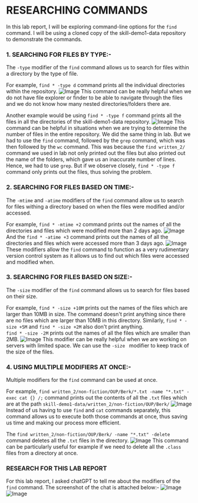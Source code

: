 # RESEARCHING COMMANDS
In this lab report, I will be exploring command-line options for the `find` command. I will be using a cloned copy of the skill-demo1-data repository to demonstrate the commands.


### 1. SEARCHING FOR FILES BY TYPE:-
The `-type` modifier of the `find` command allows us to search for files within a directory by the type of file.

For example, `find * -type d` command prints all the individual directories within the repository.
![Image](1.jpg)
This command can be really helpful when we do not have file explorer or finder to be able to navigate through the files and we do not know how many nested directories/folders there are.

Another example would be using `find * -type f` command prints all the files in all the directories of the skill-demo1-data repository.
![Image](2.jpg)
This command can be helpful in situations when we are trying to determine the number of files in the entire repository. We did the same thing in lab. But we had to use the `find` command, followed by the `grep` command, which was then followed by the `wc` command. This was because the `find written_2/` command we used in lab not only printed out the files but also printed out the name of the folders, which gave us an inaccurate number of lines. Hence, we had to use `grep`. But if we observe closely, `find * -type f` command only prints out the files, thus solving the problem.


### 2. SEARCHING FOR FILES BASED ON TIME:-
The `-mtime` and `-atime` modifiers of the `find` command allow us to search for files withing a directory based on when the files were modified and/or accessed.

For example, `find * -mtime +2` command prints out the names of all the directories and files which were modified more than 2 days ago.
![Image](3.jpg)
And the `find * -atime +3` command prints out the names of all the directories and files which were accessed more than 3 days ago.
![Image](4.jpg)
These modifiers allow the `find` command to function as a very rudimentary version control system as it allows us to find out which files were accessed and modified when.


### 3. SEARCHING FOR FILES BASED ON SIZE:-
The `-size` modifier of the `find` command allows us to search for files based on their size.

For example, `find * -size +10M` prints out the names of the files which are larger than 10MB in size. The command doesn't print anything since there are no files which are larger than 10MB in this directory. Similarly, `find * -size +5M` and `find * -size +2M` also don't print anything.\
`find * -size -2M` prints out the names of all the files which are smaller than 2MB.
![Image](5.jpg)
This modifier can be really helpful when we are working on servers with limited space. We can use the `-size ` modifier to keep track of the size of the files.


### 4. USING MULTIPLE MODIFIERS AT ONCE:-
Multiple modifiers for the `find` command can be used at once.

For example, `find written_2/non-fiction/OUP/Berk/*.txt -name "*.txt" -exec cat {} /;` command prints out the contents of all the `.txt` files which are at the path `skill-demo1-data/written_2/non-fiction/OUP/Berk/`
![Image](6.jpg)
Instead of us having to use `find` and `cat` commands separately, this command allows us to execute both those commands at once, thus saving us time and making our process more efficient.

The `find written_2/non-fiction/OUP/Berk/ -name "*.txt" -delete` command deletes all the `.txt` files in the directory.
![Image](7.jpg)
This command can be particularly useful for example if we need to delete all the `.class` files from a directory at once.


### RESEARCH FOR THIS LAB REPORT
For this lab report, I asked chatGPT to tell me about the modifiers of the `find` command. The screenshot of the chat is attached below:-
![Image](8.jpg)
![Image](9.jpg)
